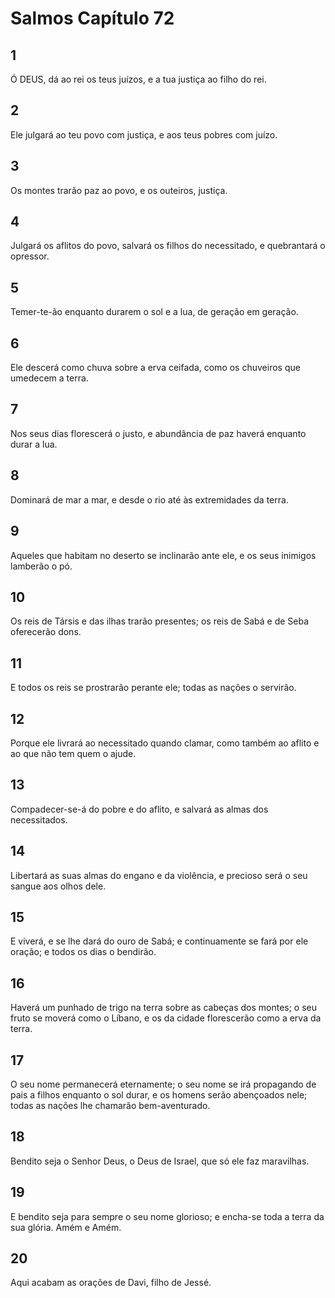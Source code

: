 # Salmos Capítulo 72

## 1
Ó DEUS, dá ao rei os teus juízos, e a tua justiça ao filho do rei.

## 2
Ele julgará ao teu povo com justiça, e aos teus pobres com juízo.

## 3
Os montes trarão paz ao povo, e os outeiros, justiça.

## 4
Julgará os aflitos do povo, salvará os filhos do necessitado, e quebrantará o opressor.

## 5
Temer-te-ão enquanto durarem o sol e a lua, de geração em geração.

## 6
Ele descerá como chuva sobre a erva ceifada, como os chuveiros que umedecem a terra.

## 7
Nos seus dias florescerá o justo, e abundância de paz haverá enquanto durar a lua.

## 8
Dominará de mar a mar, e desde o rio até às extremidades da terra.

## 9
Aqueles que habitam no deserto se inclinarão ante ele, e os seus inimigos lamberão o pó.

## 10
Os reis de Társis e das ilhas trarão presentes; os reis de Sabá e de Seba oferecerão dons.

## 11
E todos os reis se prostrarão perante ele; todas as nações o servirão.

## 12
Porque ele livrará ao necessitado quando clamar, como também ao aflito e ao que não tem quem o ajude.

## 13
Compadecer-se-á do pobre e do aflito, e salvará as almas dos necessitados.

## 14
Libertará as suas almas do engano e da violência, e precioso será o seu sangue aos olhos dele.

## 15
E viverá, e se lhe dará do ouro de Sabá; e continuamente se fará por ele oração; e todos os dias o bendirão.

## 16
Haverá um punhado de trigo na terra sobre as cabeças dos montes; o seu fruto se moverá como o Líbano, e os da cidade florescerão como a erva da terra.

## 17
O seu nome permanecerá eternamente; o seu nome se irá propagando de pais a filhos enquanto o sol durar, e os homens serão abençoados nele; todas as nações lhe chamarão bem-aventurado.

## 18
Bendito seja o Senhor Deus, o Deus de Israel, que só ele faz maravilhas.

## 19
E bendito seja para sempre o seu nome glorioso; e encha-se toda a terra da sua glória. Amém e Amém.

## 20
Aqui acabam as orações de Davi, filho de Jessé.

